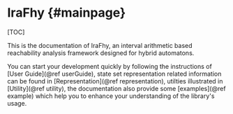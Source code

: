 IraFhy {#mainpage}
==========

[TOC]

This is the documentation of IraFhy, an interval arithmetic based reachability analysis framework designed for hybrid automatons.

You can start your development quickly by following the instructions of [User Guide](@ref userGuide), 
state set representation related information can be found in [Representation](@ref representation), 
utilties illustrated in [Utility](@ref utility), the documentation also provide some [examples](@ref example) 
which help you to enhance your understanding of the library's usage.